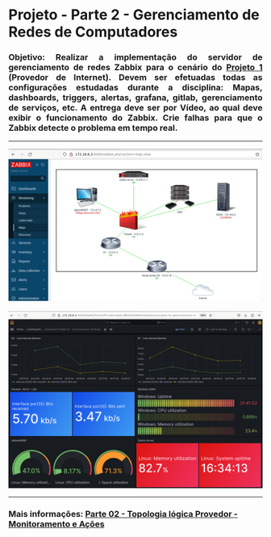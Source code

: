 # Projeto - Parte 2 - Gerenciamento de Redes de Computadores

<h3 align="justify">Objetivo: Realizar a implementação do servidor de gerenciamento de redes Zabbix para o cenário do <a href="https://github.com/abrantedevops/Grc-Proj" target="_blank">Projeto 1</a> (Provedor de Internet). Devem ser efetuadas todas as configurações estudadas durante a disciplina: Mapas, dashboards, triggers, alertas, grafana, gitlab, gerenciamento de serviços, etc. A entrega deve ser por Vídeo, ao qual deve exibir o funcionamento do Zabbix. Crie falhas para que o Zabbix detecte o problema em tempo real. </h3>
<hr>
<p align="center">
    <img src="mapz1.png" alt="dashboard_zabbix"/>
    <br><br>
    <img src="g1.png" alt="dashboard_grafana"/>
</p>

<hr>

<h3 id="mais-informações">Mais informações:
<a href="https://www.youtube.com/watch?v=-hWzYjgJ2DU&t=1s" target="_blank">Parte 02 - Topologia lógica Provedor - Monitoramento e Ações</a>
</h3>
